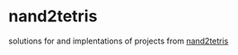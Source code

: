 # nand2tetris

solutions for and implentations of projects from [nand2tetris](https://www.nand2tetris.org)

